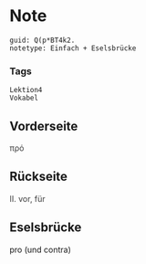 # Note
```
guid: Q(p*BT4k2.
notetype: Einfach + Eselsbrücke
```

### Tags
```
Lektion4
Vokabel
```

## Vorderseite
<span style="color: rgb(62, 62, 62);">πρό</span>

## Rückseite
<span style="color: rgb(62, 62, 62);">ΙΙ. vor, für</span>

## Eselsbrücke
pro (und contra)
